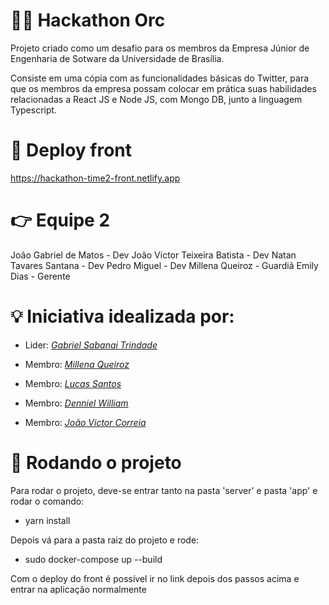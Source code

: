 # 👩‍💻 Hackathon Orc

Projeto criado como um desafio para os membros da Empresa Júnior de Engenharia de Sotware da Universidade de Brasília. 

Consiste em uma cópia com as funcionalidades básicas do Twitter, para que os membros da empresa possam colocar em prática suas habilidades relacionadas a React JS e Node JS, com Mongo DB, junto a linguagem Typescript.

# 🤘 Deploy front

https://hackathon-time2-front.netlify.app

# 👉 Equipe 2

João Gabriel de Matos - Dev
João Victor Teixeira Batista - Dev
Natan Tavares Santana - Dev
Pedro Miguel - Dev
Millena Queiroz - Guardiã
Emily Dias - Gerente


# 💡 Iniciativa idealizada por:

* Lider: *[Gabriel Sabanai Trindade](https://github.com/Sabanai104)*

* Membro: *[Millena Queiroz](https://github.com/MillenaQueiroz)*

* Membro: *[Lucas Santos](https://github.com/lucasgabrielgsp)*

* Membro: *[Denniel William](https://github.com/Denniel-sudo)*

* Membro: *[João Victor Correia](https://github.com/CorreiaJV)*

# 🚀 Rodando o projeto

Para rodar o projeto, deve-se entrar tanto na pasta 'server' e pasta 'app' e rodar o comando:

* yarn install

Depois vá para a pasta raiz do projeto e rode:

* sudo docker-compose up --build

Com o deploy do front é possível ir no link depois dos passos acima e entrar na aplicação normalmente
